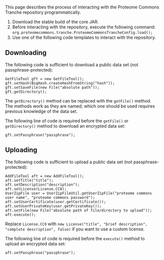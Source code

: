 This page describes the process of interacting with the Proteome Commons Tranche repository programmatically.

  1. Download the stable build of the core JAR.
  1. Before interacting with the repository, execute the following command: `org.proteomecommons.tranche.ProteomeCommonsTrancheConfig.load();`
  1. Use one of the following code templates to interact with the repository.

## Downloading ##

The following code is sufficient to download a public data set (not passphrase-protected):

```
GetFileTool gft = new GetFileTool();
gft.setHash(BigHash.createHashFromString("hash"));
gft.setSaveFile(new File("absolute path"));
gft.getDirectory();
```

The `getDirectory()` method can be replaced with the `getFile()` method. The methods work as they are named; which one should be used requires previous knowledge of the data set.

The following line of code is required before the `getFile()` or `getDirectory()` method to download an encrypted data set:

```
gft.setPassphrase("passphrase");
```

## Uploading ##

The following code is sufficient to upload a public data set (not passphrase-protected):

```
AddFileTool aft = new AddFileTool();
aft.setTitle("title");
aft.setDescription("description");
aft.setLicense(License.CC0);
UserZipFile user = UserZipFileUtil.getUserZipFile("proteome commons user name", "proteome commons password");
aft.setUserCertificate(user.getCertificate());
aft.setUserPrivateKey(user.getPrivateKey());
aft.setFile(new File("absolute path of file/directory to upload"));
aft.execute();
```

Replace `License.CC0` with `new License("title", "brief description", "complete description", false)` if you want to use a custom license.

The following line of code is required before the `execute()` method to upload an encrypted data set:

```
aft.setPassphrase("passphrase");
```